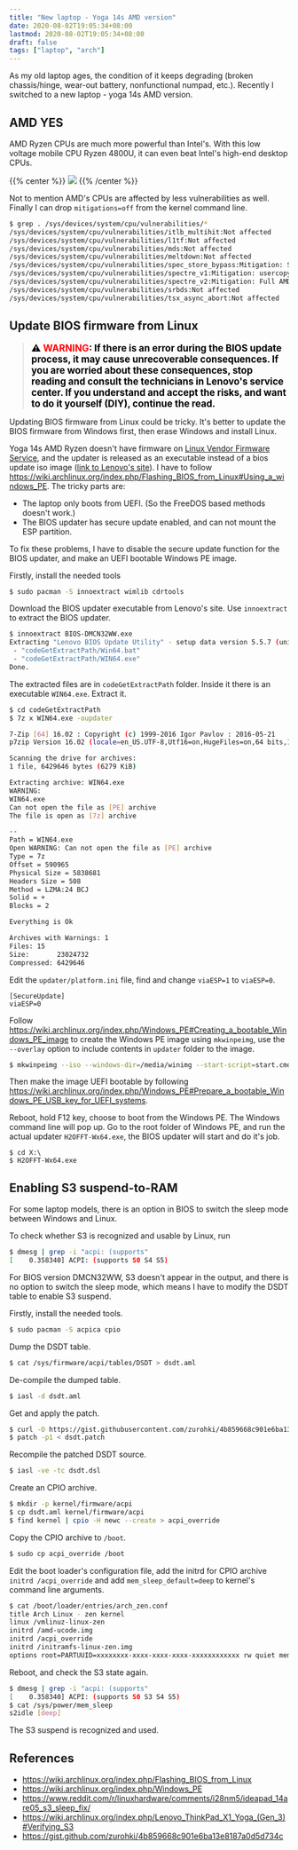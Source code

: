 ```yaml
---
title: "New laptop - Yoga 14s AMD version"
date: 2020-08-02T19:05:34+08:00
lastmod: 2020-08-02T19:05:34+08:00
draft: false
tags: ["laptop", "arch"]
---
```


As my old laptop ages, the condition of it keeps degrading (broken chassis/hinge, wear-out battery, nonfunctional numpad, etc.). Recently I switched to a new laptop - yoga 14s AMD version.

<!--more-->

## AMD YES

AMD Ryzen CPUs are much more powerful than Intel's. With this low voltage mobile CPU  Ryzen 4800U, it can even beat Intel's high-end desktop CPUs.

{{% center %}}
![](/image/4800u_ladder.webp)
{{% /center %}}

Not to mention AMD's CPUs are affected by less vulnerabilities as well. Finally I can drop `mitigations=off` from the kernel command line.

```bash
$ grep . /sys/devices/system/cpu/vulnerabilities/*
/sys/devices/system/cpu/vulnerabilities/itlb_multihit:Not affected
/sys/devices/system/cpu/vulnerabilities/l1tf:Not affected
/sys/devices/system/cpu/vulnerabilities/mds:Not affected
/sys/devices/system/cpu/vulnerabilities/meltdown:Not affected
/sys/devices/system/cpu/vulnerabilities/spec_store_bypass:Mitigation: Speculative Store Bypass disabled via prctl and seccomp
/sys/devices/system/cpu/vulnerabilities/spectre_v1:Mitigation: usercopy/swapgs barriers and __user pointer sanitization
/sys/devices/system/cpu/vulnerabilities/spectre_v2:Mitigation: Full AMD retpoline, IBPB: conditional, IBRS_FW, STIBP: conditional, RSB filling
/sys/devices/system/cpu/vulnerabilities/srbds:Not affected
/sys/devices/system/cpu/vulnerabilities/tsx_async_abort:Not affected
```

## Update BIOS firmware from Linux

> **<span style="color:black; font-size:1.2em;"> :warning:  <span style="color:red;">WARNING</span>: If there is an error during the BIOS update process, it may cause unrecoverable consequences. If you are worried about these consequences, stop reading and consult the technicians in Lenovo's service center. If you understand and accept the risks, and want to do it yourself (DIY), continue the read.</span>**

Updating BIOS firmware from Linux could be tricky. It's better to update the BIOS firmware from Windows first, then erase Windows and install Linux.

Yoga 14s AMD Ryzen doesn't have firmware on [Linux Vendor Firmware Service](https://fwupd.org/), and the updater is released as an executable instead of a bios update iso image ([link to Lenovo's site](https://newsupport.lenovo.com.cn/driveList.html?fromsource=driveList&selname=LR0CBAQV)). I have to follow <https://wiki.archlinux.org/index.php/Flashing_BIOS_from_Linux#Using_a_windows_PE>. The tricky parts are:
- The laptop only boots from UEFI. (So the FreeDOS based methods doesn't work.)
- The BIOS updater has secure update enabled, and can not mount the ESP partition.

To fix these problems, I have to disable the secure update function for the BIOS updater, and make an UEFI bootable Windows PE image.

Firstly, install the needed tools
```bash
$ sudo pacman -S innoextract wimlib cdrtools
```

Download the BIOS updater executable from Lenovo's site. Use `innoextract` to extract the BIOS updater.
```bash
$ innoextract BIOS-DMCN32WW.exe
Extracting "Lenovo BIOS Update Utility" - setup data version 5.5.7 (unicode)
 - "codeGetExtractPath/Win64.bat"
 - "codeGetExtractPath/WIN64.exe"
Done.
```

The extracted files are in `codeGetExtractPath` folder. Inside it there is an executable `WIN64.exe`. Extract it.
```bash
$ cd codeGetExtractPath
$ 7z x WIN64.exe -oupdater

7-Zip [64] 16.02 : Copyright (c) 1999-2016 Igor Pavlov : 2016-05-21
p7zip Version 16.02 (locale=en_US.UTF-8,Utf16=on,HugeFiles=on,64 bits,16 CPUs AMD Ryzen 7 4800U with Radeon Graphics          (860F01),ASM,AES-NI)

Scanning the drive for archives:
1 file, 6429646 bytes (6279 KiB)

Extracting archive: WIN64.exe
WARNING:
WIN64.exe
Can not open the file as [PE] archive
The file is open as [7z] archive

--
Path = WIN64.exe
Open WARNING: Can not open the file as [PE] archive
Type = 7z
Offset = 590965
Physical Size = 5838681
Headers Size = 508
Method = LZMA:24 BCJ
Solid = +
Blocks = 2

Everything is Ok

Archives with Warnings: 1
Files: 15
Size:       23024732
Compressed: 6429646
```
Edit the `updater/platform.ini` file, find and change `viaESP=1` to `viaESP=0`.
```
[SecureUpdate]
viaESP=0
```

Follow <https://wiki.archlinux.org/index.php/Windows_PE#Creating_a_bootable_Windows_PE_image> to create the Windows PE image using `mkwinpeimg`, use the `--overlay` option to include contents in `updater` folder to the image.
```bash
$ mkwinpeimg --iso --windows-dir=/media/winimg --start-script=start.cmd winpe.iso --overlay codeGetExtractPath/updater

```

Then make the image UEFI bootable by following <https://wiki.archlinux.org/index.php/Windows_PE#Prepare_a_bootable_Windows_PE_USB_key_for_UEFI_systems>.

Reboot, hold F12 key, choose to boot from the Windows PE. The Windows command line will pop up. Go to the root folder of Windows PE, and run the actual updater `H2OFFT-Wx64.exe`, the BIOS updater will start and do it's job.
```shell
$ cd X:\
$ H2OFFT-Wx64.exe
```

## Enabling S3 suspend-to-RAM

For some laptop models, there is an option in BIOS to switch the sleep mode between Windows and Linux.

To check whether S3 is recognized and usable by Linux, run
```bash
$ dmesg | grep -i "acpi: (supports"
[    0.358340] ACPI: (supports S0 S4 S5)
```

For BIOS version DMCN32WW, S3 doesn't appear in the output, and there is no option to switch the sleep mode, which means I have to modify the DSDT table to enable S3 suspend.

Firstly, install the needed tools.
```bash
$ sudo pacman -S acpica cpio
```

Dump the DSDT table.
```bash
$ cat /sys/firmware/acpi/tables/DSDT > dsdt.aml
```

De-compile the dumped table.
```bash
$ iasl -d dsdt.aml
```

Get and apply the patch.
```bash
$ curl -O https://gist.githubusercontent.com/zurohki/4b859668c901e6ba13e8187a0d5d734c/raw/a04e217f273630cfae8ab3aa82002e99b9b039d5/dsdt.patch
$ patch -p1 < dsdt.patch
```

Recompile the patched DSDT source.
```bash
$ iasl -ve -tc dsdt.dsl
```

Create an CPIO archive.
```bash
$ mkdir -p kernel/firmware/acpi
$ cp dsdt.aml kernel/firmware/acpi
$ find kernel | cpio -H newc --create > acpi_override
```

Copy the CPIO archive to `/boot`.
```bash
$ sudo cp acpi_override /boot
```

Edit the boot loader's configuration file, add the initrd for CPIO archive `initrd /acpi_override` and add `mem_sleep_default=deep` to kernel's command line arguments.
```bash
$ cat /boot/loader/entries/arch_zen.conf
title Arch Linux - zen kernel
linux /vmlinuz-linux-zen
initrd /amd-ucode.img
initrd /acpi_override
initrd /initramfs-linux-zen.img
options root=PARTUUID=xxxxxxxx-xxxx-xxxx-xxxx-xxxxxxxxxxxx rw quiet mem_sleep_default=deep
```

Reboot, and check the S3 state again.
```bash
$ dmesg | grep -i "acpi: (supports"
[    0.358340] ACPI: (supports S0 S3 S4 S5)
$ cat /sys/power/mem_sleep
s2idle [deep]
```

The S3 suspend is recognized and used.

## References
- <https://wiki.archlinux.org/index.php/Flashing_BIOS_from_Linux>
- <https://wiki.archlinux.org/index.php/Windows_PE>
- <https://www.reddit.com/r/linuxhardware/comments/i28nm5/ideapad_14are05_s3_sleep_fix/>
- <https://wiki.archlinux.org/index.php/Lenovo_ThinkPad_X1_Yoga_(Gen_3)#Verifying_S3>
- <https://gist.github.com/zurohki/4b859668c901e6ba13e8187a0d5d734c>
